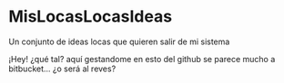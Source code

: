 # MisLocasLocasIdeas
Un conjunto de ideas locas que quieren salir de mi sistema

¡Hey! ¿qué tal? aquí gestandome en esto del github 
se parece mucho a bitbucket... ¿o será al reves?
